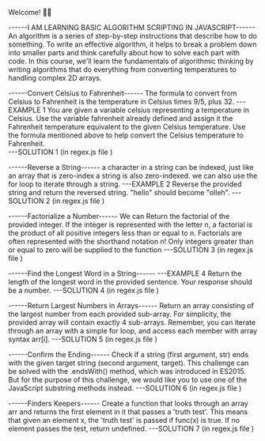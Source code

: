 Welcome! 👋😊

------I AM LEARNING BASIC ALGORITHM SCRIPTING IN JAVASCRIPT------
An algorithm is a series of step-by-step instructions that describe how to do something.
To write an effective algorithm, it helps to break a problem down into smaller parts and think carefully about how to solve each part with code.
In this course, we'll learn the fundamentals of algorithmic thinking by writing algorithms that do everything from converting temperatures to handling complex 2D arrays.

------Convert Celsius to Fahrenheit------
The formula to convert from Celsius to Fahrenheit is the temperature in Celsius times 9/5, plus 32.
---EXAMPLE 1
You are given a variable celsius representing a temperature in Celsius. Use the variable fahrenheit already defined and assign it the Fahrenheit temperature equivalent to the given Celsius temperature. Use the formula mentioned above to help convert the Celsius temperature to Fahrenheit.\
---SOLUTION 1 (in regex.js file )

------Reverse a String------
a character in a string can be indexed, just like an array that is zero-index a string is also zero-indexed. we can also use the for loop to iterate through a string.
---EXAMPLE 2
Reverse the provided string and return the reversed string.
"hello" should become "olleh".
---SOLUTION 2 (in regex.js file )

------Factorialize a Number------
We can Return the factorial of the provided integer.
If the integer is represented with the letter n, a factorial is the product of all positive integers less than or equal to n.
Factorials are often represented with the shorthand notation n!
Only integers greater than or equal to zero will be supplied to the function
---SOLUTION 3 (in regex.js file )

------Find the Longest Word in a String------
---EXAMPLE 4
Return the length of the longest word in the provided sentence.
Your response should be a number.
---SOLUTION 4 (in regex.js file )

------Return Largest Numbers in Arrays------
Return an array consisting of the largest number from each provided sub-array. For simplicity, the provided array will contain exactly 4 sub-arrays.
Remember, you can iterate through an array with a simple for loop, and access each member with array syntax arr[i].
---SOLUTION 5 (in regex.js file )

------Confirm the Ending------
Check if a string (first argument, str) ends with the given target string (second argument, target).
This challenge can be solved with the .endsWith() method, which was introduced in ES2015. But for the purpose of this challenge, we would like you to use one of the JavaScript substring methods instead.
---SOLUTION 6 (in regex.js file )

------Finders Keepers------
Create a function that looks through an array arr and returns the first element in it that passes a 'truth test'. This means that given an element x, the 'truth test' is passed if func(x) is true. If no element passes the test, return undefined.
---SOLUTION 7 (in regex.js file )
